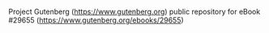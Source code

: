 Project Gutenberg (https://www.gutenberg.org) public repository for eBook #29655 (https://www.gutenberg.org/ebooks/29655)

